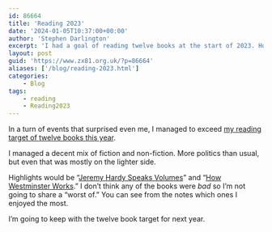 ```yaml
---
id: 86664
title: 'Reading 2023'
date: '2024-01-05T10:37:00+00:00'
author: 'Stephen Darlington'
excerpt: 'I had a goal of reading twelve books at the start of 2023. How did I manage?'
layout: post
guid: 'https://www.zx81.org.uk/?p=86664'
aliases: ['/blog/reading-2023.html']
categories:
    - Blog
tags:
    - reading
    - Reading2023
---
```


In a turn of events that surprised even me, I managed to exceed [my reading target of twelve books this year](/tag/reading2023).

I managed a decent mix of fiction and non-fiction. More politics than usual, but even that was mostly on the lighter side.

Highlights would be “[Jeremy Hardy Speaks Volumes](/blog/jeremy-hardy-speaks-volumes.html)” and “[How Westminster Works](/blog/how-westminster-works-and-why-it-doesnt.html).” I don’t think any of the books were *bad* so I’m not going to share a “worst of.” You can see from the notes which ones I enjoyed the most.

I’m going to keep with the twelve book target for next year.